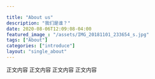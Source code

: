 ```yaml
---

title: "About us"
description: "我们是谁？"
date: 2020-08-06T12:09:08-04:00
featured_image_: "/assets/IMG_20181101_233654_s.jpg"
tags: ["About"]
categories: ["introduce"]
layout: "single_about"
---
```


正文内容
正文内容
正文内容
正文内容